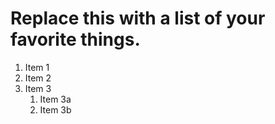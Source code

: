 # Replace this with a list of your favorite things.
1. Item 1
2. Item 2
3. Item 3
   1. Item 3a
   2. Item 3b
